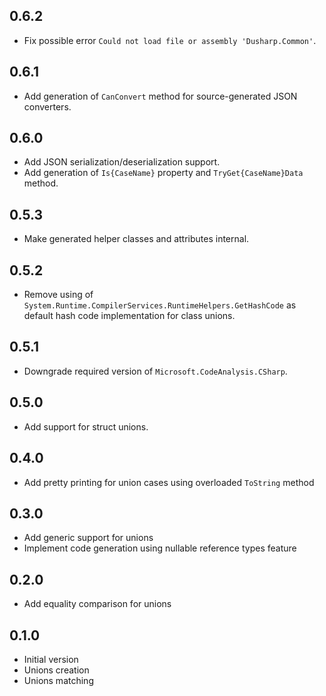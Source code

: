 0.6.2
------

- Fix possible error `Could not load file or assembly 'Dusharp.Common'`.

0.6.1
------

- Add generation of `CanConvert` method for source-generated JSON converters.

0.6.0
------

- Add JSON serialization/deserialization support.
- Add generation of `Is{CaseName}` property and `TryGet{CaseName}Data` method.

0.5.3
------

- Make generated helper classes and attributes internal.

0.5.2
------

- Remove using of `System.Runtime.CompilerServices.RuntimeHelpers.GetHashCode` as default hash code implementation for class unions.

0.5.1
------

- Downgrade required version of `Microsoft.CodeAnalysis.CSharp`.

0.5.0
------

- Add support for struct unions.

0.4.0
------

- Add pretty printing for union cases using overloaded `ToString` method

0.3.0
------

- Add generic support for unions
- Implement code generation using nullable reference types feature

0.2.0
------

- Add equality comparison for unions

0.1.0
------

- Initial version
- Unions creation
- Unions matching